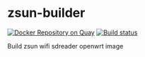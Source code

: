 # zsun-builder
[![Docker Repository on Quay](https://quay.io/repository/puteulanus/zsun-builder/status "Docker Repository on Quay")](https://quay.io/repository/puteulanus/zsun-builder)
[![Build status](https://ci.appveyor.com/api/projects/status/2q6yu4nrhb0v5isd?svg=true)](https://ci.appveyor.com/project/puteulanus/zsun-builder)

Build zsun wifi sdreader openwrt image

